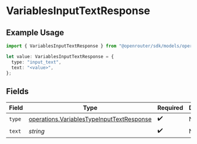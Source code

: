 # VariablesInputTextResponse

## Example Usage

```typescript
import { VariablesInputTextResponse } from "@openrouter/sdk/models/operations";

let value: VariablesInputTextResponse = {
  type: "input_text",
  text: "<value>",
};
```

## Fields

| Field                                                                                                  | Type                                                                                                   | Required                                                                                               | Description                                                                                            |
| ------------------------------------------------------------------------------------------------------ | ------------------------------------------------------------------------------------------------------ | ------------------------------------------------------------------------------------------------------ | ------------------------------------------------------------------------------------------------------ |
| `type`                                                                                                 | [operations.VariablesTypeInputTextResponse](../../models/operations/variablestypeinputtextresponse.md) | :heavy_check_mark:                                                                                     | N/A                                                                                                    |
| `text`                                                                                                 | *string*                                                                                               | :heavy_check_mark:                                                                                     | N/A                                                                                                    |